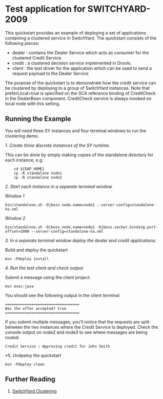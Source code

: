 # Test application for SWITCHYARD-2009 

This quickstart provides an example of deploying a set of applications containing a clustered service in SwitchYard.  The quickstart consists of the following pieces:

* dealer : contains the Dealer Service which acts as consumer for the clustered Credit Service.
* credit : a clustered decision service implemented in Drools.  
* client : the test driver for the application which can be used to send a request payload to the Dealer Service

The purpose of the quickstart is to demonstrate how the credit service can be clustered by deploying to a group of SwitchYard instances. Note that preferLocal=true is specified on the SCA reference binding of CreditCheck in the DealerBean component. CreditCheck service is always invoked on local node with this setting. 

## Running the Example

You will need three SY instances and four terminal windows to run the clustering demo.

*1. Create three discrete instances of the SY runtime.*

This can be done by simply making copies of the standalone directory for each instance, e.g.
```
    cd ${EAP_HOME}
    cp -R standalone node1
    cp -R standalone node2
```

*2. Start each instance in a separate terminal window.*

_Window 1_

    bin/standalone.sh -Djboss.node.name=node1 --server-config=standalone-ha.xml

_Window 2_

    bin/standalone.sh -Djboss.node.name=node2 -Djboss.socket.binding.port-offset=1000 --server-config=standalone-ha.xml

*3. In a separate terminal window deploy the dealer and credit applications.*

Build and deploy the quickstart

    mvn -Pdeploy install

*4. Run the test client and check output.*

Submit a message using the client project:

    mvn exec:java

You should see the following output in the client terminal:

    ==================================
    Was the offer accepted? true
    ==================================

If you submit multiple messages, you'll notice that the requests are split between the two instances where
the Credit Service is deployed.  Check the console output on node2 and node3 to see where messages are being routed:

    Credit Service : Approving credit for John Smith

*5. Undpeloy the quickstart

    mvn -Pdeploy clean


## Further Reading

1. [SwitchYard Clustering](https://docs.jboss.org/author/display/SWITCHYARD/Clustering)
